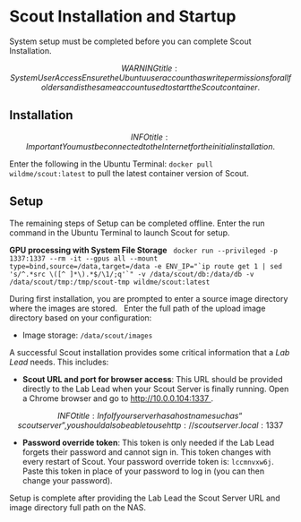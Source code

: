 # Scout Installation and Startup

System setup must be completed before you can complete Scout Installation.

$$WARNING
title: System User Access
Ensure the Ubuntu user account has write permissions for all folders and is the same account used to start the Scout container.
$$

## Installation

$$INFO
title: Important
You must be connected to the Internet for the initial installation.
$$

Enter the following in the Ubuntu Terminal: `docker pull wildme/scout:latest` to pull the latest container version of Scout.

## Setup

The remaining steps of Setup can be completed offline. Enter the run command in the Ubuntu Terminal to launch Scout for setup.

**GPU processing with System File Storage**
``  docker run --privileged -p 1337:1337 --rm -it --gpus all --mount type=bind,source=/data,target=/data -e ENV_IP="`ip route get 1 | sed 's/^.*src \([^ ]*\).*$/\1/;q'`" -v /data/scout/db:/data/db -v /data/scout/tmp:/tmp/scout-tmp wildme/scout:latest ``

During first installation, you are prompted to enter a source image directory where the images are stored.
 
Enter the full path of the upload image directory based on your configuration:

* Image storage: `/data/scout/images`

A successful Scout installation provides some critical information that a *Lab Lead* needs. This includes:

* **Scout URL and port for browser access**: This URL should be provided directly to the Lab Lead when your Scout Server is finally running. Open a Chrome browser and go to [http://10.0.0.104:1337 ](http://10.0.0.104:1337/).

$$INFO
title: Info
If your server has a hostname such as “scoutserver”, you should also be able to use http://scoutserver.local:1337
$$

* **Password override token**: This token is only needed if the Lab Lead forgets their password and cannot sign in. This token changes with every restart of Scout. Your password override token is: `lccmnvxw6j`. Paste this token in place of your password to log in (you can then change your password).

Setup is complete after providing the Lab Lead the Scout Server URL and image directory full path on the NAS.